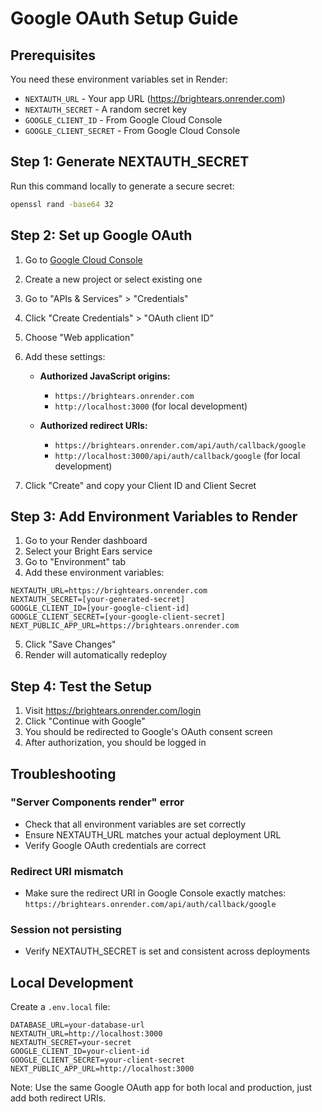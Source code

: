 # Google OAuth Setup Guide

## Prerequisites
You need these environment variables set in Render:
- `NEXTAUTH_URL` - Your app URL (https://brightears.onrender.com)
- `NEXTAUTH_SECRET` - A random secret key
- `GOOGLE_CLIENT_ID` - From Google Cloud Console
- `GOOGLE_CLIENT_SECRET` - From Google Cloud Console

## Step 1: Generate NEXTAUTH_SECRET

Run this command locally to generate a secure secret:
```bash
openssl rand -base64 32
```

## Step 2: Set up Google OAuth

1. Go to [Google Cloud Console](https://console.cloud.google.com/)
2. Create a new project or select existing one
3. Go to "APIs & Services" > "Credentials"
4. Click "Create Credentials" > "OAuth client ID"
5. Choose "Web application"
6. Add these settings:
   - **Authorized JavaScript origins:**
     - `https://brightears.onrender.com`
     - `http://localhost:3000` (for local development)
   
   - **Authorized redirect URIs:**
     - `https://brightears.onrender.com/api/auth/callback/google`
     - `http://localhost:3000/api/auth/callback/google` (for local development)

7. Click "Create" and copy your Client ID and Client Secret

## Step 3: Add Environment Variables to Render

1. Go to your Render dashboard
2. Select your Bright Ears service
3. Go to "Environment" tab
4. Add these environment variables:

```
NEXTAUTH_URL=https://brightears.onrender.com
NEXTAUTH_SECRET=[your-generated-secret]
GOOGLE_CLIENT_ID=[your-google-client-id]
GOOGLE_CLIENT_SECRET=[your-google-client-secret]
NEXT_PUBLIC_APP_URL=https://brightears.onrender.com
```

5. Click "Save Changes"
6. Render will automatically redeploy

## Step 4: Test the Setup

1. Visit https://brightears.onrender.com/login
2. Click "Continue with Google"
3. You should be redirected to Google's OAuth consent screen
4. After authorization, you should be logged in

## Troubleshooting

### "Server Components render" error
- Check that all environment variables are set correctly
- Ensure NEXTAUTH_URL matches your actual deployment URL
- Verify Google OAuth credentials are correct

### Redirect URI mismatch
- Make sure the redirect URI in Google Console exactly matches:
  `https://brightears.onrender.com/api/auth/callback/google`

### Session not persisting
- Verify NEXTAUTH_SECRET is set and consistent across deployments

## Local Development

Create a `.env.local` file:
```
DATABASE_URL=your-database-url
NEXTAUTH_URL=http://localhost:3000
NEXTAUTH_SECRET=your-secret
GOOGLE_CLIENT_ID=your-client-id
GOOGLE_CLIENT_SECRET=your-client-secret
NEXT_PUBLIC_APP_URL=http://localhost:3000
```

Note: Use the same Google OAuth app for both local and production, just add both redirect URIs.
